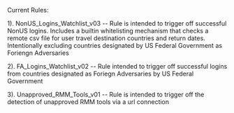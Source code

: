 Current Rules:

1). NonUS_Logins_Watchlist_v03 -- Rule is intended to trigger off successful NonUS logins. Includes a builtin whitelisting mechanism that checks a remote csv file for user travel destination countries and return dates. Intentionally excluding countries designated by US Federal Government as Foriengn Adversaries

2). FA_Logins_Watchlist_v02 -- Rule intended to trigger off successful logins from countries designated as Foriegn Adversaries by US Federal Government

3). Unapproved_RMM_Tools_v01 -- Rule is intended to trigger off the detection of unapproved RMM tools via a url connection
